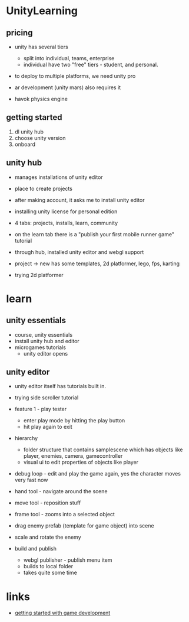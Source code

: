 # UnityLearning

## pricing

- unity has several tiers
  - split into individual, teams, enterprise
  - individual have two "free" tiers - student, and personal.

- to deploy to multiple platforms, we need unity pro
- ar development (unity mars) also requires it
- havok physics engine

## getting started

1.  dl unity hub
2.  choose unity version
3.  onboard

## unity hub

- manages installations of unity editor
- place to create projects

- after making account, it asks me to install unity editor
- installing unity license for personal edition

- 4 tabs: projects, installs, learn, community

- on the learn tab there is a "publish your first mobile runner game" tutorial

- through hub, installed unity editor and webgl support

- project -> new has some templates, 2d platformer, lego, fps, karting

- trying 2d platformer

# learn

## unity essentials

- course, unity essentials
- install unity hub and editor
- microgames tutorials
  - unity editor opens


## unity editor

- unity editor itself has tutorials built in.
- trying side scroller tutorial

- feature 1 - play tester
  - enter play mode by hitting the play button
  - hit play again to exit

- hierarchy
  - folder structure that contains samplescene which has objects like player, enemies, camera, gamecontroller
  - visual ui to edit properties of objects like player

- debug loop - edit and play the game again, yes the character moves very fast now

- hand tool - navigate around the scene

- move tool - reposition stuff

- frame tool - zooms into a selected object

- drag enemy prefab (template for game object) into scene

- scale and rotate the enemy

- build and publish
  - webgl publisher - publish menu item
  - builds to local folder
  - takes quite some time

# links

- [getting started with game development](./g4g.md)